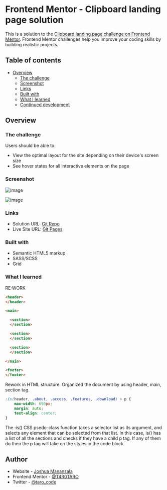 # Frontend Mentor - Clipboard landing page solution

This is a solution to the [Clipboard landing page challenge on Frontend Mentor](https://www.frontendmentor.io/challenges/clipboard-landing-page-5cc9bccd6c4c91111378ecb9). Frontend Mentor challenges help you improve your coding skills by building realistic projects. 

## Table of contents

- [Overview](#overview)
  - [The challenge](#the-challenge)
  - [Screenshot](#screenshot)
  - [Links](#links)
  - [Built with](#built-with)
  - [What I learned](#what-i-learned)
  - [Continued development](#continued-development)
 

## Overview

### The challenge

Users should be able to:

- View the optimal layout for the site depending on their device's screen size
- See hover states for all interactive elements on the page

### Screenshot
![image](https://user-images.githubusercontent.com/76195521/133682829-9b8c2148-5056-4c0f-9d4b-6d972dcbc197.png)

![image](https://user-images.githubusercontent.com/76195521/133682918-20608c88-6544-4542-afab-4d05153ecbd1.png)

### Links

- Solution URL: [Git Repo](https://github.com/T4R0TARO/clipboardLandingPage)
- Live Site URL: [Git Pages](https://t4r0taro.github.io/clipboardLandingPage/)


### Built with

- Semantic HTML5 markup
- SASS/SCSS
- Grid

### What I learned

RE:WORK
```html
<header>
</header>

<main>

  <section>
  </section>

  <section>
  </section>

  <section>
  </section>

</main>

<footer>
</footer>
```
Rework in HTML structure. Organized the document by using header, main, section tag.

```css
:is(header, .about, .access, .features, .download) > p {
    max-width: 690px;
    margin: auto;
    text-align: center;
}
```
The :is() CSS psedo-class function takes a selector list as its argument, and selects any element that can be selected from that list. In this case, is() has a list of all the sections and checks if they have a child p tag. If any of them do then the p tag will take on the styles in the code block. 


## Author

- Website - [Joshua Manansala](https://github.com/T4R0TARO)
- Frontend Mentor - [@T4R0TARO](https://www.frontendmentor.io/profile/T4R0TARO)
- Twitter - [@taro_code](https://twitter.com/taro_code)